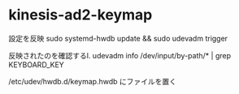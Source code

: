 # kinesis-ad2-keymap
設定を反映
sudo systemd-hwdb update && sudo udevadm trigger

反映されたのを確認するl.
udevadm info /dev/input/by-path/* | grep KEYBOARD_KEY

/etc/udev/hwdb.d/keymap.hwdb  にファイルを置く
